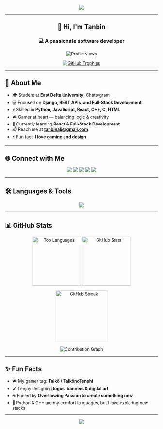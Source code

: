 <p align="center">
  <img src="https://capsule-render.vercel.app/api?type=waving&color=2ecc71&height=250&section=header&text=MD.%20Tanbin%20Ali&fontSize=60&fontColor=ffffff&animation=fadeIn&fontAlignY=38&desc=Software%20Developer%20%7C%20Problem%20Solver%20%7C%20Gamer&descAlignY=55&descAlign=50"/>
</p>

---

<h2 align="center">👋 Hi, I'm Tanbin</h2>
<h3 align="center">💻 A passionate software developer</h3>

<p align="center">
  <img src="https://komarev.com/ghpvc/?username=tanbinali&label=Profile%20views&color=2ecc71&style=flat" alt="Profile views" />
</p>

<p align="center">
  <a href="https://github.com/ryo-ma/github-profile-trophy">
    <img src="https://github-profile-trophy.vercel.app/?username=tanbinali&theme=matrix&no-frame=true&margin-w=10&margin-h=10" alt="GitHub Trophies" />
  </a>
</p>

---

## 🌟 About Me  

- 🎓 Student at **East Delta University**, Chattogram 
- 💻 Focused on **Django, REST APIs, and Full-Stack Development**  
- ⚡ Skilled in **Python, JavaScript, React, C++, C, HTML**  
- 🎮 Gamer at heart — balancing logic & creativity  
- 🌱 Currently learning **React & Full-Stack Development**  
- 📫 Reach me at **tanbinali@gmail.com**  
- ⚡ Fun fact: **I love gaming and design**  

---

## 🌐 Connect with Me  

<p align="center">
  <a href="https://linkedin.com/in/mdtanbinali" target="blank"><img src="https://img.shields.io/badge/LinkedIn-2ecc71?style=for-the-badge&logo=linkedin&logoColor=white"/></a>
  <a href="https://instagram.com/taikonotenshi" target="blank"><img src="https://img.shields.io/badge/Instagram-2ecc71?style=for-the-badge&logo=instagram&logoColor=white"/></a>
  <a href="https://www.youtube.com/c/taikoplayz" target="blank"><img src="https://img.shields.io/badge/YouTube-2ecc71?style=for-the-badge&logo=youtube&logoColor=white"/></a>
  <a href="https://www.hackerrank.com/tanbinali" target="blank"><img src="https://img.shields.io/badge/HackerRank-2ecc71?style=for-the-badge&logo=hackerrank&logoColor=white"/></a>
  <a href="https://codeforces.com/profile/tanbinali" target="blank"><img src="https://img.shields.io/badge/Codeforces-2ecc71?style=for-the-badge&logo=codeforces&logoColor=white"/></a>
</p>

---

## 🛠️ Languages & Tools  

<p align="center">
  <img src="https://skillicons.dev/icons?i=c,cpp,python,django,java,javascript,react,nodejs,html,css,tailwind,mysql,postgresql,sqlite,git,github,vscode,linux" />
</p>

---

## 📊 GitHub Stats  

<p align="center">
  <img src="https://github-readme-stats.vercel.app/api/top-langs?username=tanbinali&show_icons=true&locale=en&layout=compact&theme=tokyonight&hide_border=true&title_color=2ecc71" alt="Top Languages" height="160"/>
  <img src="https://github-readme-stats.vercel.app/api?username=tanbinali&show_icons=true&locale=en&theme=tokyonight&hide_border=true&title_color=2ecc71&icon_color=2ecc71" alt="GitHub Stats" height="160"/>
</p>

<p align="center">
  <img src="https://github-readme-streak-stats.herokuapp.com/?user=tanbinali&theme=tokyonight&hide_border=true&ring=2ecc71&currStreakLabel=2ecc71" alt="GitHub Streak" height="170"/>
</p>

<p align="center">
  <img src="https://github-readme-activity-graph.vercel.app/graph?username=tanbinali&theme=react-dark&hide_border=true&area=true&color=2ecc71&line=2ecc71&point=2ecc71" alt="Contribution Graph"/>
</p>

---

## ✨ Fun Facts  
- 🎮 My gamer tag: **Taikō / TaikōnoTenshi**  
- 🖌️ I enjoy designing **logos, banners & digital art**  
- ☕ Fueled by **Overflowing Passion to create something new**  
- 🐍 Python & C++ are my comfort languages, but I love exploring new stacks  

---

<p align="center">
  <img src="https://capsule-render.vercel.app/api?type=waving&color=2ecc71&height=120&section=footer"/>
</p>
